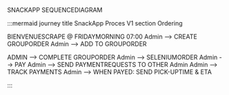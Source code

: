 SNACKAPP SEQUENCEDIAGRAM


:::mermaid
journey
title SnackApp Proces V1
section Ordering


BIENVENUESCRAPE @ FRIDAYMORNING 07:00
Admin --> CREATE GROUPORDER
Admin --> ADD TO GROUPORDER

ADMIN --> COMPLETE GROUPORDER
Admin --> SELENIUMORDER
Admin --> PAY
Admin --> SEND PAYMENTREQUESTS TO OTHER Admin 
Admin --> TRACK PAYMENTS
Admin --> WHEN PAYED: SEND PICK-UPTIME & ETA

:::


